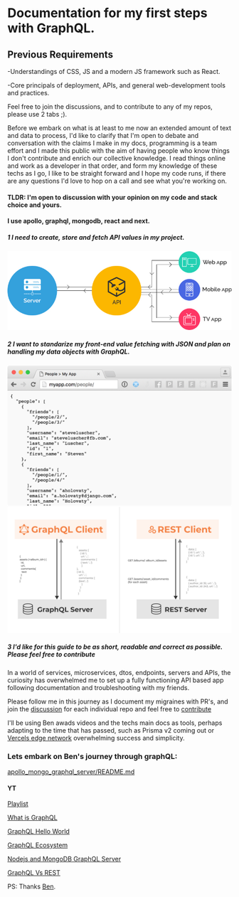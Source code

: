 # Documentation for my first steps with GraphQL.

## Previous Requirements

-Understandings of CSS, JS and a modern JS framework such as React.

-Core principals of deployment, APIs, and general web-development tools and practices.

Feel free to join the discussions, and to contribute to any of my repos, please use 2 tabs ;).

Before we embark on what is at least to me now an extended amount of text and data to process, I'd like to clarify that I'm open to debate and conversation with the claims I make in my docs, programming is a team effort and I made this public with the aim of having people who know things I don't contribute and enrich our collective knowledge. I read things online and work as a developer in that order, and form my knowledge of these techs as I go, I like to be straight forward and I hope my code runs, if there are any questions I'd love to hop on a call and see what you're working on.

#### TLDR: I'm open to discussion with your opinion on my code and stack choice and yours.

#### I use apollo, graphql, mongodb, react and next.

##### 1 I need to create, store and fetch API values in my project.

![api schema one image](public/images/api/api_schema1.png)

##### 2 I want to standarize my front-end value fetching with JSON and plan on handling my data objects with GraphQL.

![front end fetching schema one image](public/images/api/front_fetching_schema1.png)
![graphql schema one image](public/images/api/graphql_schema1.png)

##### 3 I'd like for this guide to be as short, readable and correct as possible. Please feel free to contribute

In a world of services, microservices, dtos, endpoints, servers and APIs, the curiosity has overwhelmed me to set up a fully functioning API based app following documentation and troubleshooting with my friends. 

Please follow me in this journey as I document my migraines with PR's, and join the [discussion](https://github.com/pmascaraque/graphql-docs/discussions) for each individual repo and feel free to [contribute](https://github.com/pmascaraque/graphql-docs/blob/main/CONTRIBUTING.md) 

I'll be using Ben awads videos and the techs main docs as tools, perhaps adapting to the time that has passed, such as Prisma v2 coming out or [Vercels edge network](https://vercel.com/docs/concepts/edge-network/overview) overwhelming success and simplicity.
### Lets embark on Ben's journey through graphQL:


[apollo_mongo_graphql_server/README.md](apollo_mongo_graphql_server/README.md)

#### YT

[Playlist](https://www.youtube.com/playlist?list=PLN3n1USn4xlkDk8vPVtgyGG3_1eXYPrW-)

[What is GraphQL](https://youtu.be/G0flJz7Zbvc)

[GraphQL Hello World](https://youtu.be/DyvsMKsEsyE)

[GraphQL Ecosystem](https://youtu.be/VnG7ej56lWw)

[Nodejs and MongoDB GraphQL Server](https://youtu.be/YFkJGEefgU8)

[GraphQL Vs REST](https://youtu.be/AYZOHt6kz6Y)

PS: Thanks [Ben](https://www.youtube.com/channel/UC-8QAzbLcRglXeN_MY9blyw).
